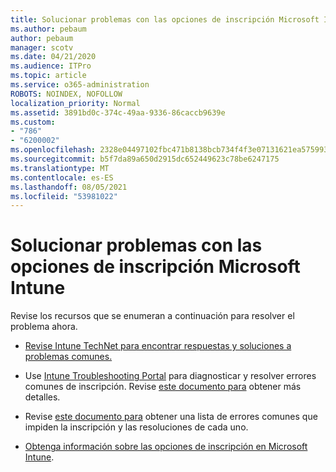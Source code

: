 ```yaml
---
title: Solucionar problemas con las opciones de inscripción Microsoft Intune
ms.author: pebaum
author: pebaum
manager: scotv
ms.date: 04/21/2020
ms.audience: ITPro
ms.topic: article
ms.service: o365-administration
ROBOTS: NOINDEX, NOFOLLOW
localization_priority: Normal
ms.assetid: 3891bd0c-374c-49aa-9336-86caccb9639e
ms.custom:
- "786"
- "6200002"
ms.openlocfilehash: 2328e04497102fbc471b8138bcb734f4f3e07131621ea57599330ffdf545ab1d
ms.sourcegitcommit: b5f7da89a650d2915dc652449623c78be6247175
ms.translationtype: MT
ms.contentlocale: es-ES
ms.lasthandoff: 08/05/2021
ms.locfileid: "53981022"
---
```

# <a name="troubleshoot-issues-with-enrollment-options-microsoft-intune"></a>Solucionar problemas con las opciones de inscripción Microsoft Intune

Revise los recursos que se enumeran a continuación para resolver el problema ahora.
  
- [Revise Intune TechNet para encontrar respuestas y soluciones a problemas comunes.](https://social.technet.microsoft.com/Forums/home?category=microsoftintune&amp;filter=alltypes&amp;sort=lastpostdesc)

- Use [Intune Troubleshooting Portal](https://aka.ms/intunetroubleshooting) para diagnosticar y resolver errores comunes de inscripción. Revise [este documento para](https://docs.microsoft.com/intune/help-desk-operators) obtener más detalles.

- Revise [este documento para](https://docs.microsoft.com/troubleshoot/mem/intune/troubleshoot-device-enrollment-in-intune) obtener una lista de errores comunes que impiden la inscripción y las resoluciones de cada uno.

- [Obtenga información sobre las opciones de inscripción en Microsoft Intune](https://docs.microsoft.com/intune/enrollment-options).
